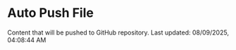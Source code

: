 # Auto Push File

Content that will be pushed to GitHub repository.
Last updated: 08/09/2025, 04:08:44 AM